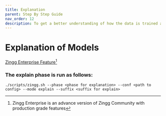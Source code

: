 ```yaml
---
title: Explanation
parent: Step By Step Guide
nav_order: 12
description: To get a better understanding of how the data is trained and matched
---
```


# Explanation of Models

[Zingg Enterprise Feature](#user-content-fn-1)[^1]

### The explain phase is run as follows:

`./scripts/zingg.sh --phase <phase for explanation> --conf <path to config> --mode explain --suffix <suffix for explain>`

[^1]: Zingg Enterprise is an advance version of Zingg Community with production grade features
